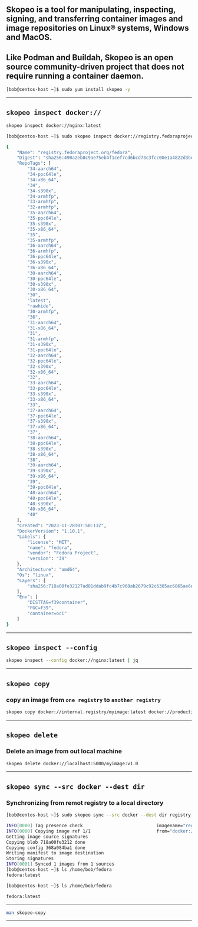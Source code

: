 

## Skopeo is a tool for manipulating, inspecting, signing, and transferring container images and image repositories on Linux® systems, Windows and MacOS.

## Like Podman and Buildah, Skopeo is an open source community-driven project that does not require running a container daemon.


```bash
[bob@centos-host ~]$ sudo yum install skopeo -y
```

________________________________________________________________________________________________


## `skopeo inspect docker://`

```bash
skopeo inspect docker://nginx:latest
```

```bash
[bob@centos-host ~]$ sudo skopeo inspect docker://registry.fedoraproject.org/fedora:latest

{
    "Name": "registry.fedoraproject.org/fedora",
    "Digest": "sha256:490a2eb8c9ae75eb4f1cef7cd6bcd73c3fcc00e1a4822d3be592ff917b1353cf",
    "RepoTags": [
        "34-aarch64",
        "34-ppc64le",
        "34-x86_64",
        "34",
        "34-s390x",
        "34-armhfp",
        "33-armhfp",
        "32-armhfp",
        "35-aarch64",
        "35-ppc64le",
        "35-s390x",
        "35-x86_64",
        "35",
        "35-armhfp",
        "36-aarch64",
        "36-armhfp",
        "36-ppc64le",
        "36-s390x",
        "36-x86_64",
        "30-aarch64",
        "30-ppc64le",
        "30-s390x",
        "30-x86_64",
        "30",
        "latest",
        "rawhide",
        "30-armhfp",
        "36",
        "31-aarch64",
        "31-x86_64",
        "31",
        "31-armhfp",
        "31-s390x",
        "31-ppc64le",
        "32-aarch64",
        "32-ppc64le",
        "32-s390x",
        "32-x86_64",
        "32",
        "33-aarch64",
        "33-ppc64le",
        "33-s390x",
        "33-x86_64",
        "33",
        "37-aarch64",
        "37-ppc64le",
        "37-s390x",
        "37-x86_64",
        "37",
        "38-aarch64",
        "38-ppc64le",
        "38-s390x",
        "38-x86_64",
        "38",
        "39-aarch64",
        "39-s390x",
        "39-x86_64",
        "39",
        "39-ppc64le",
        "40-aarch64",
        "40-ppc64le",
        "40-s390x",
        "40-x86_64",
        "40"
    ],
    "Created": "2023-11-28T07:50:13Z",
    "DockerVersion": "1.10.1",
    "Labels": {
        "license": "MIT",
        "name": "fedora",
        "vendor": "Fedora Project",
        "version": "39"
    },
    "Architecture": "amd64",
    "Os": "linux",
    "Layers": [
        "sha256:718a00fe32127ad01ddab9fc4b7c968ab2679c92c6385ac6865ae6e2523275e4"
    ],
    "Env": [
        "DISTTAG=f39container",
        "FGC=f39",
        "container=oci"
    ]
}
```

________________________________________________________________________________________________



## `skopeo inspect --config`


```bash
skopeo inspect --config docker://nginx:latest | jq
```

________________________________________________________________________________________________


## `skopeo copy`

### copy an image from `one registry` to `another registry`

```bash
skopeo copy docker://internal.registry/myimage:latest docker://production.registry/myimage:v1.0
```

________________________________________________________________________________________________

## `skopeo delete`


### Delete an image from out local machine

```bash
skopeo delete docker://localhost:5000/myimage:v1.0
```

________________________________________________________________________________________________


## `skopeo sync --src docker --dest dir`

### Synchronizing from remot registry to a local directory


```bash
[bob@centos-host ~]$ sudo skopeo sync --src docker --dest dir registry.fedoraproject.org/fedora:latest /home/bob/fedora

INFO[0000] Tag presence check                            imagename="registry.fedoraproject.org/fedora:latest" tagged=true
INFO[0000] Copying image ref 1/1                         from="docker://registry.fedoraproject.org/fedora:latest" to="dir:/home/bob/fedora/fedora:latest"
Getting image source signatures
Copying blob 718a00fe3212 done  
Copying config 368a084ba1 done  
Writing manifest to image destination
Storing signatures
INFO[0001] Synced 1 images from 1 sources               
[bob@centos-host ~]$ ls /home/bob/fedora
fedora:latest
```

```bash              
[bob@centos-host ~]$ ls /home/bob/fedora

fedora:latest
```

________________________________________________________________________________________________




```bash
man skopeo-copy
```

________________________________________________________________________________________________

